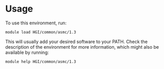 # Usage

To use this environment, run:

```
module load HGI/common/asmc/1.3
```

This will usually add your desired software to your PATH. Check the description
of the environment for more information, which might also be available by
running:

```
module help HGI/common/asmc/1.3
```

